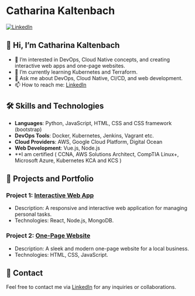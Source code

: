 # Catharina Kaltenbach
[![LinkedIn](https://img.shields.io/badge/LinkedIn-Connect-blue)](https://www.linkedin.com/in/catharina-kaltenbach)

## 👋 Hi, I’m Catharina Kaltenbach
- 👀 I’m interested in DevOps, Cloud Native concepts, and creating interactive web apps and one-page websites.
- 🌱 I’m currently learning Kubernetes and Terraform.
- 💬 Ask me about DevOps, Cloud Native, CI/CD, and web development.
- 📫 How to reach me: [LinkedIn](https://www.linkedin.com/in/catharina-kaltenbach-64688a15a/)

## 🛠️ Skills and Technologies
- **Languages**: Python, JavaScript, HTML, CSS and CSS framework (bootstrap)
- **DevOps Tools**: Docker, Kubernetes, Jenkins, Vagrant etc.
- **Cloud Providers**: AWS, Google Cloud Platform, Digital Ocean
- **Web Development**: Vue.js, Node.js
- **I am certified ( CCNA, AWS Solutions Architect, CompTIA Linux+, Microsoft Azure, Kubernetes KCA and KCS )

## 📂 Projects and Portfolio
### Project 1: [Interactive Web App](https://github.com/ckaltenbach904/project1)
- Description: A responsive and interactive web application for managing personal tasks.
- Technologies: React, Node.js, MongoDB.

### Project 2: [One-Page Website](https://github.com/ckaltenbach904/project2)
- Description: A sleek and modern one-page website for a local business.
- Technologies: HTML, CSS, JavaScript.

## 📢 Contact
Feel free to contact me via [LinkedIn](https://www.linkedin.com/in/catharina-kaltenbach) for any inquiries or collaborations.

<!---
ckaltenbach904/ckaltenbach904 is a ✨ special ✨ repository because its `README.md` (this file) appears on your GitHub profile.
You can click the Preview link to take a look at your changes.
--->
